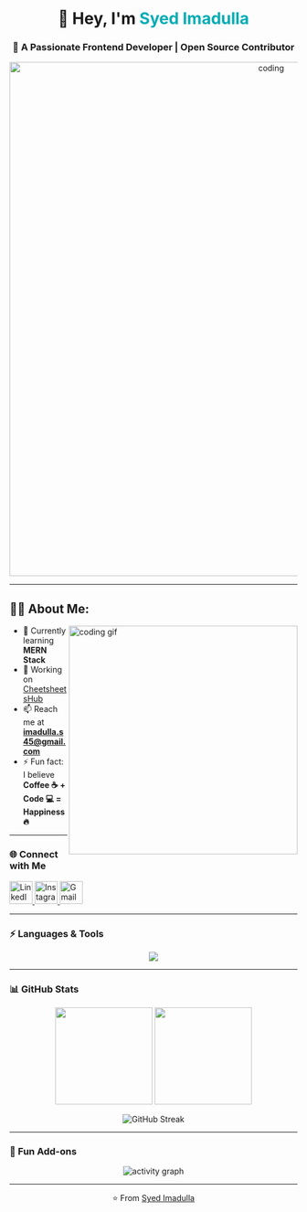 <!-- Profile Header -->
<h1 align="center">👋 Hey, I'm <span style="color:#00ADB5">Syed Imadulla</span></h1>
<h3 align="center">🚀 A Passionate Frontend Developer | Open Source Contributor</h3>

<!-- Banner / GIF -->
<p align="center">
  <img src="https://raw.githubusercontent.com/halfrost/halfrost/master/icons/header_.png" alt="coding" width="900"/>
</p>

---

## 👨‍💻 About Me:

<img align="right" alt="coding gif" width="400" src="https://raw.githubusercontent.com/sanjay-kv/sanjay-kv/main/Assets/illustration.png">

- 🌱 Currently learning **MERN Stack**  
- 🔭 Working on [CheetsheetsHub](https://github.com/syed-imadulla/CheetsheetsHub)  
- 📫 Reach me at **imadulla.s45@gmail.com**  
- ⚡ Fun fact: I believe **Coffee ☕ + Code 💻 = Happiness 🔥**  

---



### 🌐 Connect with Me
<p align="left">
  <a href="https://linkedin.com/in/syed-imadulla-563a78288" target="_blank">
    <img src="https://skillicons.dev/icons?i=linkedin" alt="LinkedIn" height="40"/>
  </a>
  <a href="https://instagram.com/syed_imadulla._" target="_blank">
    <img src="https://skillicons.dev/icons?i=instagram" alt="Instagram" height="40"/>
  </a>
  <a href="mailto:imadulla.s45@gmail.com">
    <img src="https://skillicons.dev/icons?i=gmail" alt="Gmail" height="40"/>
  </a>
</p>

---

### ⚡ Languages & Tools
<p align="center">
  <img src="https://skillicons.dev/icons?i=html,css,js,react,nodejs,python,c,cpp,git,github,figma,postman,blender,ps" />
</p>

---

### 📊 GitHub Stats
<p align="center">
  <img src="https://github-readme-stats.vercel.app/api?username=syed-imadulla&show_icons=true&theme=radical" height="170"/>
  <img src="https://github-readme-stats.vercel.app/api/top-langs/?username=syed-imadulla&layout=compact&theme=radical" height="170"/>
</p>

<p align="center">
  <img src="https://github-readme-streak-stats.herokuapp.com/?user=syed-imadulla&theme=tokyonight" alt="GitHub Streak" />
</p>

---

### 🚀 Fun Add-ons
<p align="center">
  <img src="https://github-readme-activity-graph.vercel.app/graph?username=syed-imadulla&bg_color=0D1117&color=00ADB5&line=00ADB5&point=FFFFFF&hide_border=true" alt="activity graph" />
</p>

---
<p align="center">⭐️ From <a href="https://github.com/syed-imadulla">Syed Imadulla</a></p>

